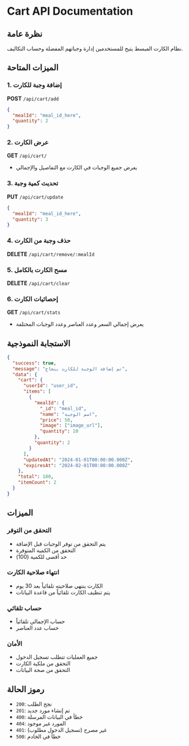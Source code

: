 # Cart API Documentation

## نظرة عامة
نظام الكارت المبسط يتيح للمستخدمين إدارة وجباتهم المفضلة وحساب التكاليف.

## الميزات المتاحة

### 1. إضافة وجبة للكارت
**POST** `/api/cart/add`
```json
{
  "mealId": "meal_id_here",
  "quantity": 2
}
```

### 2. عرض الكارت
**GET** `/api/cart/`
- يعرض جميع الوجبات في الكارت مع التفاصيل والإجمالي

### 3. تحديث كمية وجبة
**PUT** `/api/cart/update`
```json
{
  "mealId": "meal_id_here",
  "quantity": 3
}
```

### 4. حذف وجبة من الكارت
**DELETE** `/api/cart/remove/:mealId`

### 5. مسح الكارت بالكامل
**DELETE** `/api/cart/clear`

### 6. إحصائيات الكارت
**GET** `/api/cart/stats`
- يعرض إجمالي السعر وعدد العناصر وعدد الوجبات المختلفة

## الاستجابة النموذجية
```json
{
  "success": true,
  "message": "تم إضافة الوجبة للكارت بنجاح",
  "data": {
    "cart": {
      "userId": "user_id",
      "items": [
        {
          "mealId": {
            "_id": "meal_id",
            "name": "اسم الوجبة",
            "price": 50,
            "image": ["image_url"],
            "quantity": 10
          },
          "quantity": 2
        }
      ],
      "updatedAt": "2024-01-01T00:00:00.000Z",
      "expiresAt": "2024-02-01T00:00:00.000Z"
    },
    "total": 100,
    "itemCount": 2
  }
}
```

## الميزات

### التحقق من التوفر
- يتم التحقق من توفر الوجبات قبل الإضافة
- التحقق من الكمية المتوفرة
- حد أقصى للكمية (100)

### انتهاء صلاحية الكارت
- الكارت ينتهي صلاحيته تلقائياً بعد 30 يوم
- يتم تنظيف الكارت تلقائياً من قاعدة البيانات

### حساب تلقائي
- حساب الإجمالي تلقائياً
- حساب عدد العناصر

### الأمان
- جميع العمليات تتطلب تسجيل الدخول
- التحقق من ملكية الكارت
- التحقق من صحة البيانات

## رموز الحالة
- `200`: نجح الطلب
- `201`: تم إنشاء مورد جديد
- `400`: خطأ في البيانات المرسلة
- `404`: المورد غير موجود
- `401`: غير مصرح (تسجيل الدخول مطلوب)
- `500`: خطأ في الخادم 